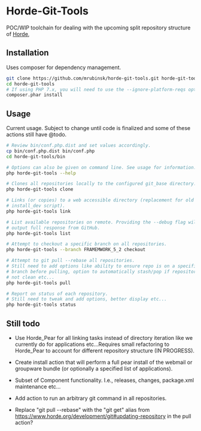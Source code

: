 Horde-Git-Tools
========================================

POC/WIP toolchain for dealing with the upcoming split repository structure of
[Horde](https://github.com/horde/horde),

Installation
------------

Uses composer for dependency management.

```sh
git clone https://github.com/mrubinsk/horde-git-tools.git horde-git-tools
cd horde-git-tools
# If using PHP 7.x, you will need to use the --ignore-platform-reqs option
composer.phar install
```
Usage
-----

Current usage. Subject to change until code is finalized and some of these
actions still have @todo.

```sh
# Review bin/conf.php.dist and set values accordingly.
cp bin/conf.php.dist bin/conf.php
cd horde-git-tools/bin

# Options can also be given on command line. See usage for information.
php horde-git-tools --help

# Clones all repositories locally to the configured git_base directory.
php horde-git-tools clone

# Links (or copies) to a web accessible directory (replacement for old
# install_dev script).
php horde-git-tools link

# List available repositories on remote. Providing the --debug flag will
# output full response from GitHub.
php horde-git-tools list

# Attempt to checkout a specific branch on all repositories.
php horde-git-tools --branch FRAMEMWORK_5_2 checkout

# Attempt to git pull --rebase all repositories.
# Still need to add options like ability to ensure repo is on a specific
# branch before pulling, option to automatically stash/pop if repository is
# not clean etc...
php horde-git-tools pull

# Report on status of each repository.
# Still need to tweak and add options, better display etc...
php horde-git-tools status
```

Still todo
----------

- Use Horde_Pear for all linking tasks instead of directory iteration like we
  currently do for applications etc...Requires small refactoring to Horde_Pear
  to account for different repository structure (IN PROGRESS).

-  Create install action that will perform a full pear install of the webmail or
   groupware bundle (or optionally a specified list of applications).

- Subset of Component functionality. I.e., releases, changes, package.xml
  maintenance etc...

- Add action to run an arbitrary git command in all repositories.

- Replace "git pull --rebase" with the "git get" alias from https://www.horde.org/development/git#updating-repository in the pull action?
